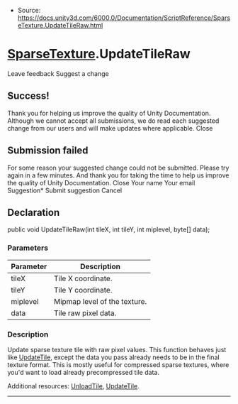 * Source: https://docs.unity3d.com/6000.0/Documentation/ScriptReference/SparseTexture.UpdateTileRaw.html

#  [SparseTexture](https://docs.unity3d.com/6000.0/Documentation/ScriptReference/SparseTexture.html).UpdateTileRaw
Leave feedback
Suggest a change
## Success!
Thank you for helping us improve the quality of Unity Documentation. Although we cannot accept all submissions, we do read each suggested change from our users and will make updates where applicable.
Close
## Submission failed
For some reason your suggested change could not be submitted. Please <a>try again</a> in a few minutes. And thank you for taking the time to help us improve the quality of Unity Documentation.
Close
Your name Your email Suggestion* Submit suggestion
Cancel
## Declaration
public void UpdateTileRaw(int tileX, int tileY, int miplevel, byte[] data); 
### Parameters
Parameter | Description  
---|---  
tileX | Tile X coordinate.  
tileY | Tile Y coordinate.  
miplevel | Mipmap level of the texture.  
data | Tile raw pixel data.  
### Description
Update sparse texture tile with raw pixel values.
This function behaves just like [UpdateTile](https://docs.unity3d.com/6000.0/Documentation/ScriptReference/SparseTexture.UpdateTile.html), except the data you pass already needs to be in the final texture format. This is mostly useful for compressed sparse textures, where you'd want to load already precompressed tile data.  
  
Additional resources: [UnloadTile](https://docs.unity3d.com/6000.0/Documentation/ScriptReference/SparseTexture.UnloadTile.html), [UpdateTile](https://docs.unity3d.com/6000.0/Documentation/ScriptReference/SparseTexture.UpdateTile.html).
* * *
